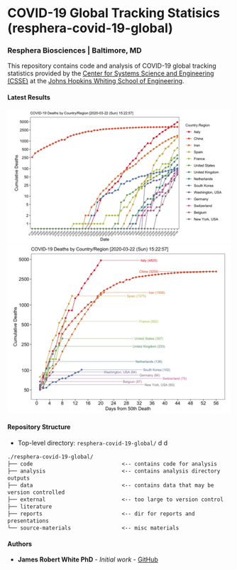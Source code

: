 # COVID-19 Global Tracking Statisics (resphera-covid-19-global)
### Resphera Biosciences | Baltimore, MD
This repository contains code and analysis of COVID-19 global tracking statistics provided by the [Center for Systems Science and Engineering (CSSE)](https://systems.jhu.edu/) at the [Johns Hopkins Whiting School of Engineering](https://engineering.jhu.edu/).

 #### Latest Results
![Alt text align="left"](./analysis/A01-tracking-stats-jhu/covid-19.cumulative-deaths-by-date-log10.png?raw=true)
![Alt text align="left"](./analysis/A01-tracking-stats-jhu/covid-19.cumulative-deaths-from-50th-death-log10.png?raw=true)

#### Repository Structure
* Top-level directory: `resphera-covid-19-global/` d d
```
./resphera-covid-19-global/
├── code                            <-- contains code for analysis
├── analysis                        <-- contains analysis directory outputs
├── data                            <-- contains data that may be version controlled
├── external                        <-- too large to version control
├── literature
├── reports                         <-- dir for reports and presentations
└── source-materials                <-- misc materials
```

#### Authors

* **James Robert White PhD** - *Initial work* - [GitHub](https://github.com/resphera-jrwhite)
